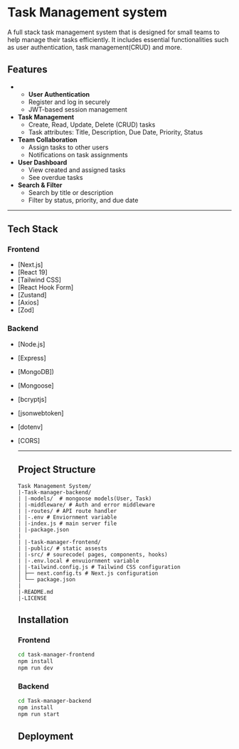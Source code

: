# Task Management system
A full stack task management system that is designed for small teams to help manage their tasks efficiently. It includes essential functionalities such as user authentication, task management(CRUD) and more.

## Features
- - **User Authentication**
  - Register and log in securely
  - JWT-based session management
- **Task Management**
  - Create, Read, Update, Delete (CRUD) tasks
  - Task attributes: Title, Description, Due Date, Priority, Status
- **Team Collaboration**
  - Assign tasks to other users
  - Notifications on task assignments
- **User Dashboard**
  - View created and assigned tasks
  - See overdue tasks
- **Search & Filter**
  - Search by title or description
  - Filter by status, priority, and due date
---
## Tech Stack

### Frontend
- [Next.js]
- [React 19]
- [Tailwind CSS]
- [React Hook Form]
- [Zustand]
- [Axios]
- [Zod]

### Backend
- [Node.js]
- [Express]
- [MongoDB])
- [Mongoose]
- [bcryptjs]
- [jsonwebtoken]
- [dotenv]
- [CORS]

  ---
  ## Project Structure

  ```
  Task Management System/
  |-Task-manager-backend/
  | |-models/  # mongoose models(User, Task)
  | |-middleware/ # Auth and error middleware
  | |-routes/ # API route handler
  | |-.env # Enviornment variable
  | |-index.js # main server file
  | |-package.json
  |
  | |-task-manager-frontend/
  | |-public/ # static assests
  | |-src/ # sourecode( pages, components, hooks)
  | |-.env.local # envuiornment variable
  | |-tailwind.config.js # Tailwind CSS configuration
  │ ├── next.config.ts # Next.js configuration
  │ └── package.json
  |
  |-README.md
  |-LICENSE

  ```

  ## Installation
  ### Frontend
  
  ```bash
  cd task-manager-frontend
  npm install
  npm run dev
  ```
  
  ### Backend

  ```bash
  cd Task-manager-backend
  npm install
  npm run start
  ```

  ## Deployment

  ###
  
  
